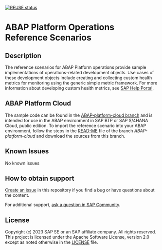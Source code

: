 [![REUSE status](https://api.reuse.software/badge/github.com/SAP-samples/abap-platform-ops)](https://api.reuse.software/info/github.com/SAP-samples/abap-platform-ops)

# ABAP Platform Operations Reference Scenarios

## Description
The reference scenarios for ABAP Platform operations provide sample implementations of operations-related development objects. Use cases of these development objects include creating and collecting custom health metrics for monitoring using the generic simple metric framework. For more information about developing custom health metrics, see [SAP Help Portal](https://help.sap.com/docs/btp/sap-business-technology-platform/developing-metrics-for-health-monitoring).

## ABAP Platform Cloud
The sample code can be found in the [ABAP-platform-cloud branch](https://github.com/SAP-samples/abap-platform-ops/tree/ABAP-platform-cloud) and is intended for use in the ABAP environment in SAP BTP or SAP S/4HANA Cloud, public edition.
To import the reference scenario into your ABAP environment, follow the steps in the [READ-ME](../ABAP-platform-cloud/README.md) file of the branch <em>ABAP-platform-cloud</em> and download the sources from this branch. 

## Known Issues
No known issues

## How to obtain support
[Create an issue](https://github.com/SAP-samples/abap-platform-ops/issues) in this repository if you find a bug or have questions about the content.
 
For additional support, [ask a question in SAP Community](https://answers.sap.com/questions/ask.html).

## License
Copyright (c) 2023 SAP SE or an SAP affiliate company. All rights reserved. This project is licensed under the Apache Software License, version 2.0 except as noted otherwise in the [LICENSE](LICENSE) file.
